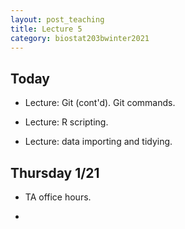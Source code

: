 ```yaml
---
layout: post_teaching
title: Lecture 5
category: biostat203bwinter2021
---
```


## Today

* Lecture: Git (cont'd). Git commands.

* Lecture: R scripting.

* Lecture: data importing and tidying.

## Thursday 1/21

* TA office hours.

* 
